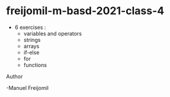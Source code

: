 # freijomil-m-basd-2021-class-4


- 6 exercises :
    - variables and operators
    - strings
    - arrays
    - if-else
    - for
    - functions


Author 

-Manuel Freijomil

